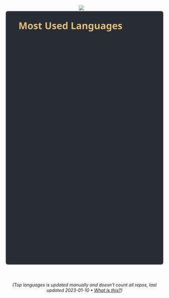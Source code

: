 <div align="center">
  <br/><br/>
  
  <img align="top" src="https://github-readme-stats.vercel.app/api?username=eleanorlm&theme=onedark&count_private=true&show_icons=true&hide=stars" />
  &nbsp;&nbsp;&nbsp;&nbsp;
  <!-- <img align="top" src="https://github-readme-stats.vercel.app/api/top-langs/?username=eleanorlm&theme=onedark&langs_count=10" /> -->
  <img align="top" src="./languages.svg" />
  
  <br/><br/>
  <i>(Top languages is updated manually and doesn't count all repos, last updated 2023-01-10 • <a href="https://github.com/anuraghazra/github-readme-stats">What is this?</a>)</i>
</div>
